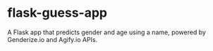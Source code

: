 # flask-guess-app
A Flask app that predicts gender and age using a name, powered by Genderize.io and Agify.io APIs.
